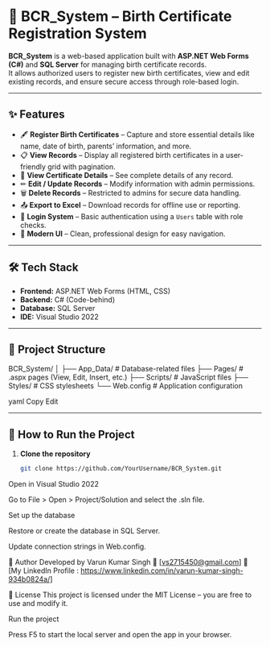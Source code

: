 # 📝 BCR_System – Birth Certificate Registration System

**BCR_System** is a web-based application built with **ASP.NET Web Forms (C#)** and **SQL Server** for managing birth certificate records.  
It allows authorized users to register new birth certificates, view and edit existing records, and ensure secure access through role-based login.

---

## ✨ Features

- 🖋 **Register Birth Certificates** – Capture and store essential details like name, date of birth, parents’ information, and more.
- 📋 **View Records** – Display all registered birth certificates in a user-friendly grid with pagination.
- 📂 **View Certificate Details** – See complete details of any record.
- ✏ **Edit / Update Records** – Modify information with admin permissions.
- 🗑 **Delete Records** – Restricted to admins for secure data handling.
- 📤 **Export to Excel** – Download records for offline use or reporting.
- 🔐 **Login System** – Basic authentication using a `Users` table with role checks.
- 🎨 **Modern UI** – Clean, professional design for easy navigation.

---

## 🛠 Tech Stack

- **Frontend:** ASP.NET Web Forms (HTML, CSS)
- **Backend:** C# (Code-behind)
- **Database:** SQL Server
- **IDE:** Visual Studio 2022

---

## 📂 Project Structure

BCR_System/
│
├── App_Data/ # Database-related files
├── Pages/ # .aspx pages (View, Edit, Insert, etc.)
├── Scripts/ # JavaScript files
├── Styles/ # CSS stylesheets
└── Web.config # Application configuration

yaml
Copy
Edit

---

## 🚀 How to Run the Project

1. **Clone the repository**  
   ```bash
   git clone https://github.com/YourUsername/BCR_System.git
Open in Visual Studio 2022

Go to File > Open > Project/Solution and select the .sln file.

Set up the database

Restore or create the database in SQL Server.

Update connection strings in Web.config.

📝 Author
Developed by Varun Kumar Singh
📧 [vs2715450@gmail.com]
🔗 [My LinkedIn Profile : https://www.linkedin.com/in/varun-kumar-singh-934b0824a/]

📜 License
This project is licensed under the MIT License – you are free to use and modify it.

Run the project

Press F5 to start the local server and open the app in your browser.
